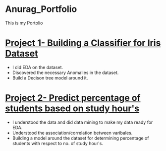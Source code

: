# Anurag_Portfolio
This is my Portolio

# [Project 1- Building a Classifier for Iris Dataset](https://github.com/anurag879/Sparks-Foundation-tasks/blob/main/Iris_prediction)
* I did EDA on the dataset.
* Discovered the necessary Anomalies in the dataset.
* Build a Decison tree model around it.


# [Project 2- Predict percentage of students based on study hour's](https://github.com/anurag879/Sparks-Foundation-tasks/blob/main/Student_scores_task)
* I understood the data and did data mining to make my data ready for EDA.
* Understood the association/correlation between varibales.
* Building a model around the dataset for determining percentage of students with respect to no. of study hour's.
